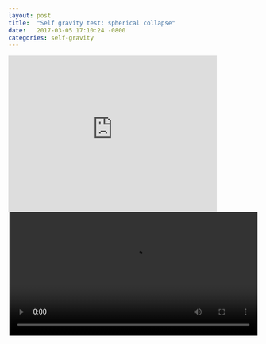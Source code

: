 ```yaml
---
layout: post
title:  "Self gravity test: spherical collapse"
date:   2017-03-05 17:10:24 -0800
categories: self-gravity
---
```


<iframe
  width="420"
  height="315"
  src="https://dl.dropboxusercontent.com/u/4488212/animation.mp4"
  frameborder="0"
  allowfullscreen>
</iframe>



<div style="text-align: center">
<video src="https://dl.dropboxusercontent.com/u/4488212/animation.mp4" width="500" height="250" controls preload></video>
</div>
